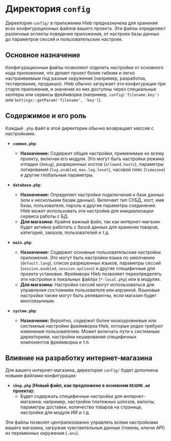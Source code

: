 # Директория `config`

Директория `config/` в приложении Hleb предназначена для хранения всех конфигурационных файлов вашего проекта. Эти файлы определяют различные аспекты поведения приложения, от настроек базы данных до параметров сессий и пользовательских настроек.

## Основное назначение

Конфигурационные файлы позволяют отделить настройки от основного кода приложения, что делает проект более гибким и легко настраиваемым под разные окружения (например, разработка, тестирование, продакшн). Hleb обычно загружает эти конфигурации при старте приложения, и значения из них доступны через специальные хелперы или сервисы фреймворка (например, `config('filename.key')` или `Settings::getParam('filename', 'key')`).

## Содержимое и его роль

Каждый `.php` файл в этой директории обычно возвращает массив с настройками.

*   **`common.php`**:
    *   **Назначение:** Содержит общие настройки, применимые ко всему проекту, включая его модули. Это могут быть настройки режима отладки (`debug`), разрешенных хостов (`allowed.hosts`), параметры логирования (`log.enabled`, `max.log.level`), часовой пояс (`timezone`) и другие глобальные параметры.

*   **`database.php`**:
    *   **Назначение:** Определяет настройки подключения к базе данных (или к нескольким базам данных). Включает тип СУБД, хост, имя базы, пользователя, пароль и другие параметры соединения. Hleb может использовать эти настройки для инициализации сервиса работы с БД.
    *   **Для магазина:** Крайне важный файл, так как интернет-магазин будет активно работать с базой данных для хранения товаров, категорий, заказов, пользователей и т.д.

*   **`main.php`**:
    *   **Назначение:** Содержит основные пользовательские настройки приложения. Это могут быть настройки языка по умолчанию (`default.lang`), список разрешенных языков, параметры сессий (`session.enabled`, `session.options`) и другие специфичные для проекта установки. Фреймворк Hleb позволяет переопределять эти настройки в локальных файлах (`*-local.php`) или в модулях.
    *   **Для магазина:** Настройки сессий могут использоваться для управления состоянием пользователя или корзиной. Языковые настройки также могут быть релевантны, если магазин будет многоязычным.

*   **`system.php`**:
    *   **Назначение:** Вероятно, содержит более низкоуровневые или системные настройки фреймворка Hleb, которые редко требуют изменения пользователем. Может включать пути к системным директориям, настройки кеширования специфичных компонентов фреймворка и т.п.

## Влияние на разработку интернет-магазина

Для вашего интернет-магазина, директория `config/` будет дополнена новыми файлами конфигурации:

*   **`shop.php` (Новый файл, как предложено в основном `README.md` проекта):**
    *   Будет содержать специфичные настройки для интернет-магазина: например, настройки платежных шлюзов, валюты, параметры доставки, количество товаров на странице, настройки для модуля ИИ и т.д.

Эти файлы позволят централизованно управлять всеми настройками вашего магазина, загружая чувствительные данные (токены, ключи API) из переменных окружения (`.env`).
